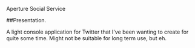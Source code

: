 Aperture Social Service

##Presentation.

A light console application for Twitter that I've been wanting to create for quite some time. Might not be suitable for long term use, but eh.